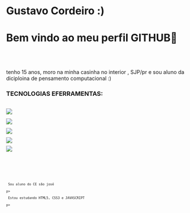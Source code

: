 <div display="inline-block">

<h1 aling="eft"> Gustavo Cordeiro :) </h1/h1>
<h1 aling="eft"> Bem vindo ao meu perfil GITHUB🐙 </h1>
</br>
</br>

tenho 15 anos, moro na minha casinha no interior , SJP/pr e sou aluno da diciploina de pensamento computacional :)

### TECNOLOGIAS EFERRAMENTAS:
<code> <img src="https://cdn.jsdelivr.net/gh/devicons/devicon/icons/html5/html5-original-wordmark.svg" />
<code> <img src="https://cdn.jsdelivr.net/gh/devicons/devicon/icons/css3/css3-original-wordmark.svg" />
<code> <img src="https://cdn.jsdelivr.net/gh/devicons/devicon/icons/javascript/javascript-original.svg" />
<code> <img src="https://cdn.jsdelivr.net/gh/devicons/devicon/icons/git/git-original-wordmark.svg" />
<code> <i class="devicon-github-original-wordmark colored"></i>
<code> <img src="https://cdn.jsdelivr.net/gh/devicons/devicon/icons/vscode/vscode-plain-wordmark.svg" />

</br>
</br>
<div display="inline-block">
<p align="left"> Sou aluno do CE são josé</p>p>
<p align="left"> Estou estudando HTML5, CSS3 e JAVASCRIPT </p>p>

</br>
